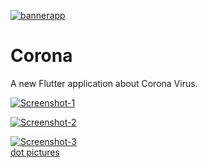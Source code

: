 
<a href="https://ibb.co/xmQXh37"><img src="https://i.ibb.co/k3F5KMS/bannerapp.jpg" alt="bannerapp" border="0"></a>

# Corona

A new Flutter application about Corona Virus.


<a href="https://ibb.co/VmBZFgd"><img src="https://i.ibb.co/k1cfL4p/Screenshot-1.jpg" alt="Screenshot-1" border="0"></a>

<a href="https://ibb.co/5TrqXXc"><img src="https://i.ibb.co/0qCPppJ/Screenshot-2.jpg" alt="Screenshot-2" border="0"></a>

<a href="https://ibb.co/HCywJxw"><img src="https://i.ibb.co/QkVS5CS/Screenshot-3.jpg" alt="Screenshot-3" border="0"></a><br /><a target='_blank' href='https://imgbb.com/'>dot pictures</a><br />

